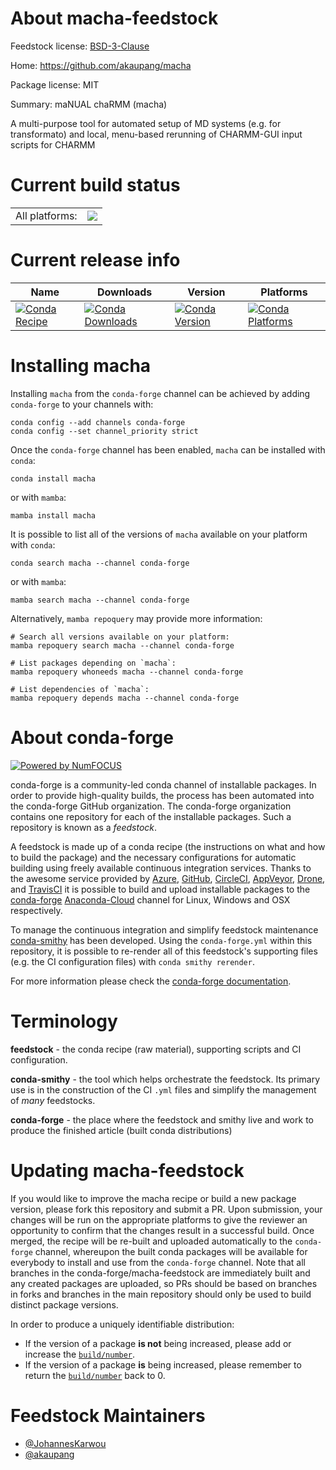 About macha-feedstock
=====================

Feedstock license: [BSD-3-Clause](https://github.com/conda-forge/macha-feedstock/blob/main/LICENSE.txt)

Home: https://github.com/akaupang/macha

Package license: MIT

Summary: maNUAL chaRMM (macha)

A multi-purpose tool for automated setup of MD systems (e.g. for transformato)
and local, menu-based rerunning of CHARMM-GUI input scripts for CHARMM


Current build status
====================


<table><tr><td>All platforms:</td>
    <td>
      <a href="https://dev.azure.com/conda-forge/feedstock-builds/_build/latest?definitionId=19463&branchName=main">
        <img src="https://dev.azure.com/conda-forge/feedstock-builds/_apis/build/status/macha-feedstock?branchName=main">
      </a>
    </td>
  </tr>
</table>

Current release info
====================

| Name | Downloads | Version | Platforms |
| --- | --- | --- | --- |
| [![Conda Recipe](https://img.shields.io/badge/recipe-macha-green.svg)](https://anaconda.org/conda-forge/macha) | [![Conda Downloads](https://img.shields.io/conda/dn/conda-forge/macha.svg)](https://anaconda.org/conda-forge/macha) | [![Conda Version](https://img.shields.io/conda/vn/conda-forge/macha.svg)](https://anaconda.org/conda-forge/macha) | [![Conda Platforms](https://img.shields.io/conda/pn/conda-forge/macha.svg)](https://anaconda.org/conda-forge/macha) |

Installing macha
================

Installing `macha` from the `conda-forge` channel can be achieved by adding `conda-forge` to your channels with:

```
conda config --add channels conda-forge
conda config --set channel_priority strict
```

Once the `conda-forge` channel has been enabled, `macha` can be installed with `conda`:

```
conda install macha
```

or with `mamba`:

```
mamba install macha
```

It is possible to list all of the versions of `macha` available on your platform with `conda`:

```
conda search macha --channel conda-forge
```

or with `mamba`:

```
mamba search macha --channel conda-forge
```

Alternatively, `mamba repoquery` may provide more information:

```
# Search all versions available on your platform:
mamba repoquery search macha --channel conda-forge

# List packages depending on `macha`:
mamba repoquery whoneeds macha --channel conda-forge

# List dependencies of `macha`:
mamba repoquery depends macha --channel conda-forge
```


About conda-forge
=================

[![Powered by
NumFOCUS](https://img.shields.io/badge/powered%20by-NumFOCUS-orange.svg?style=flat&colorA=E1523D&colorB=007D8A)](https://numfocus.org)

conda-forge is a community-led conda channel of installable packages.
In order to provide high-quality builds, the process has been automated into the
conda-forge GitHub organization. The conda-forge organization contains one repository
for each of the installable packages. Such a repository is known as a *feedstock*.

A feedstock is made up of a conda recipe (the instructions on what and how to build
the package) and the necessary configurations for automatic building using freely
available continuous integration services. Thanks to the awesome service provided by
[Azure](https://azure.microsoft.com/en-us/services/devops/), [GitHub](https://github.com/),
[CircleCI](https://circleci.com/), [AppVeyor](https://www.appveyor.com/),
[Drone](https://cloud.drone.io/welcome), and [TravisCI](https://travis-ci.com/)
it is possible to build and upload installable packages to the
[conda-forge](https://anaconda.org/conda-forge) [Anaconda-Cloud](https://anaconda.org/)
channel for Linux, Windows and OSX respectively.

To manage the continuous integration and simplify feedstock maintenance
[conda-smithy](https://github.com/conda-forge/conda-smithy) has been developed.
Using the ``conda-forge.yml`` within this repository, it is possible to re-render all of
this feedstock's supporting files (e.g. the CI configuration files) with ``conda smithy rerender``.

For more information please check the [conda-forge documentation](https://conda-forge.org/docs/).

Terminology
===========

**feedstock** - the conda recipe (raw material), supporting scripts and CI configuration.

**conda-smithy** - the tool which helps orchestrate the feedstock.
                   Its primary use is in the construction of the CI ``.yml`` files
                   and simplify the management of *many* feedstocks.

**conda-forge** - the place where the feedstock and smithy live and work to
                  produce the finished article (built conda distributions)


Updating macha-feedstock
========================

If you would like to improve the macha recipe or build a new
package version, please fork this repository and submit a PR. Upon submission,
your changes will be run on the appropriate platforms to give the reviewer an
opportunity to confirm that the changes result in a successful build. Once
merged, the recipe will be re-built and uploaded automatically to the
`conda-forge` channel, whereupon the built conda packages will be available for
everybody to install and use from the `conda-forge` channel.
Note that all branches in the conda-forge/macha-feedstock are
immediately built and any created packages are uploaded, so PRs should be based
on branches in forks and branches in the main repository should only be used to
build distinct package versions.

In order to produce a uniquely identifiable distribution:
 * If the version of a package **is not** being increased, please add or increase
   the [``build/number``](https://docs.conda.io/projects/conda-build/en/latest/resources/define-metadata.html#build-number-and-string).
 * If the version of a package **is** being increased, please remember to return
   the [``build/number``](https://docs.conda.io/projects/conda-build/en/latest/resources/define-metadata.html#build-number-and-string)
   back to 0.

Feedstock Maintainers
=====================

* [@JohannesKarwou](https://github.com/JohannesKarwou/)
* [@akaupang](https://github.com/akaupang/)

